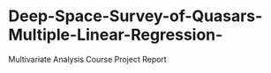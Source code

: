 # Deep-Space-Survey-of-Quasars-Multiple-Linear-Regression-
Multivariate Analysis Course Project Report 
